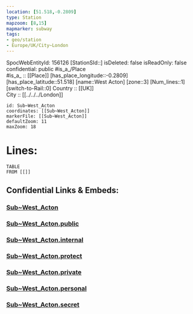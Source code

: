 ```yaml
---
location: [51.518,-0.2809] 
type: Station 
mapzoom: [8,15] 
mapmarker: subway 
tags:
- geo/station
- Europe/UK/City~London
---
```

SpocWebEntityId: 156126
[StationSId::] 
isDeleted: false
isReadOnly: false
confidential: public
#is_a_/Place  
#is_a_ :: [[Place]] 
[has_place_longitude::-0.2809] 
[has_place_latitude::51.518] 
[name::West Acton] 
[zone::3] 
[Num_lines::1] 
[switch-to-Rail::0] 
Country :: [[UK]]  
City :: [[../../../London]]  


```leaflet
id: Sub~West_Acton
coordinates: [[Sub~West_Acton]] 
markerFile: [[Sub~West_Acton]] 
defaultZoom: 11 
maxZoom: 18
```


# Lines: 
```dataview
TABLE 
FROM [[]] 
```


## Confidential Links & Embeds: 

### [Sub~West_Acton](/_Standards/Earth/Continent/Europe/Europe~North/UK/England/Regions~England/London,Greater/cities~GreaterLondon/Underground/Station/Sub~West_Acton.md) 

### [Sub~West_Acton.public](/_public/Earth/Continent/Europe/Europe~North/UK/England/Regions~England/London,Greater/cities~GreaterLondon/Underground/Station/Sub~West_Acton.public.md) 

### [Sub~West_Acton.internal](/_internal/Earth/Continent/Europe/Europe~North/UK/England/Regions~England/London,Greater/cities~GreaterLondon/Underground/Station/Sub~West_Acton.internal.md) 

### [Sub~West_Acton.protect](/_protect/Earth/Continent/Europe/Europe~North/UK/England/Regions~England/London,Greater/cities~GreaterLondon/Underground/Station/Sub~West_Acton.protect.md) 

### [Sub~West_Acton.private](/_private/Earth/Continent/Europe/Europe~North/UK/England/Regions~England/London,Greater/cities~GreaterLondon/Underground/Station/Sub~West_Acton.private.md) 

### [Sub~West_Acton.personal](/_personal/Earth/Continent/Europe/Europe~North/UK/England/Regions~England/London,Greater/cities~GreaterLondon/Underground/Station/Sub~West_Acton.personal.md) 

### [Sub~West_Acton.secret](/_secret/Earth/Continent/Europe/Europe~North/UK/England/Regions~England/London,Greater/cities~GreaterLondon/Underground/Station/Sub~West_Acton.secret.md)

